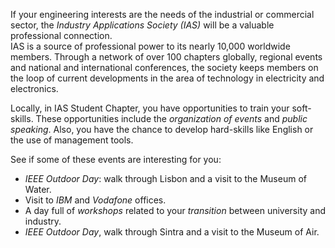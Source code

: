 If your engineering interests are the needs of the industrial or commercial sector, the *Industry Applications Society (IAS)* will be a valuable professional connection.  
IAS is a source of professional power to its nearly 10,000 worldwide members. Through a network of over 100 chapters globally, regional events and national and international conferences, the society keeps members on the loop of current developments in the area of technology in electricity and electronics. 

Locally, in IAS Student Chapter, you have opportunities to train your soft-skills. 
These opportunities include the *organization of events* and *public speaking*. 
Also, you have the chance to develop hard-skills like English or the use of management tools.

See if some of these events are interesting for you:

* *IEEE Outdoor Day*: walk through Lisbon and a visit to the Museum of Water.
* Visit to *IBM* and *Vodafone* offices. 
* A day full of *workshops* related to your *transition* between university and industry.
* *IEEE Outdoor Day*, walk through Sintra and a visit to the Museum of Air.
